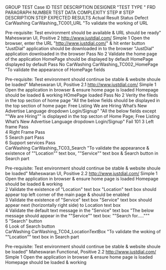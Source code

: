 GROUP	TEST Case ID	TEST DESCRIPTION 	DESIGNER	"TEST TYPE
"	FRD PARAGRAPH NUMBER	TEST DATA	COMPLEXITY	STEP #	STEP DESCRIPTION	STEP EXPECTED RESULTS	Actual Result	Status	Defect
CarWashing	CarWashing_TC001_URL	"To validate the working of URL

Pre-requisite: Test environment should be available & URL should be ready"	Maheswaran	UI, Positive	2	http://www.justdial.com/	Simple	1	Open the browser, enter the URL "http://www.justdial.com/" & hit enter button	"JustDial" application should be downloaded in to the browser	"JustDial" application downloaded in the browser	Pass	No
								2	Validate the home page of the application	HomePage should be displayed by default	HomePage displayed by default	Pass	No
CarWashing	CarWashing_TC002_HomePage	"To validate the appearance of HomePage fields

Pre-requisite: Test environment should continue be stable & website shoule be loaded"	Maheswaran	UI, Positive	2.1	http://www.justdial.com/	Simple	1	Open the application in browser & ensure home page is loaded	Homepage should be loaded & working	HOmePage loaded	Pass	No
								2	Verity the fileds in the top section of home page	"All the below fields should be displayed in the top section of home page:
Free Listing
We are Hiring
What’s New
Advertise
Language dropdown
Login/Signup"	"All the below fields except ""We are Hiring"" is displayed in the top secton of Home Page;
Free Listing
What’s New
Advertise
Language dropdown
Login/Signup"	Fail	101
								3	Left  frame			Pass	
								4	Right Frame			Pass	
								5	Search part			Pass	
								6	Support services			Pass	
CarWashing	CarWashing_TC03_Search	"To validate the appearance & existence of ""Location"" text box, ""Service"" text box & Search button in Search part

Pre-requisite: Test environment should continue be stable & website shoule be loaded"	Maheswaran	UI, Positive	2.2	http://www.justdial.com/	Simple	1	Open the application in browser & ensure home page is loaded	Homepage should be loaded & working			
								2	Validate the existence of "Location" text box	"Location" text box should appear top left corner of the main page & should be enabled			
								3	Validate the existence of "Service" text box	"Service" text box should appear next (horizontally right side) to Location text box 			
								4	Validate the default text message in the "Service" text box	"The below message should appear in the ""Service"" text box:
""Search for….."""			
								5	"Search" button				
								6	Look of Search button				
CarWashing	CarWashing_TC04_LocationTextBox	"To validate the woking of ""Location"" text box in Search part

Pre-requisite: Test environment should continue be stable & website shoule be loaded"	Maheswaran	Functional, Positive	2.2	http://www.justdial.com/	Simple	1	Open the application in browser & ensure home page is loaded	Homepage should be loaded & working			
